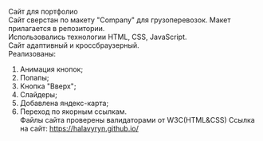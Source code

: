 Сайт для портфолио<br>
Сайт сверстан по макету "Company" для грузоперевозок.
Макет прилагается в репозитории.<br>
Использовались технологии HTML, CSS, JavaScript.<br>
Сайт адаптивный и кроссбраузерный.<br>
Реализованы:
1) Анимация кнопок;<br>
2) Попапы;<br>
3) Кнопка "Вверх";<br>
4) Слайдеры;<br>
5) Добавлена яндекс-карта;<br>
6) Переход по якорным ссылкам.<br>
Файлы сайта проверены валидаторами от W3C(HTML&CSS)
Ссылка на сайт: https://halavyryn.github.io/
